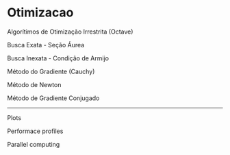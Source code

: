# Otimizacao
Algorítimos de Otimização Irrestrita (Octave)

Busca Exata - Seção Áurea 

Busca Inexata - Condição de Armijo 

Método do Gradiente (Cauchy)

Método de Newton

Método de Gradiente Conjugado

---------------------------------

Plots

Performace profiles

Parallel computing 
